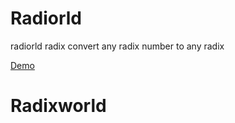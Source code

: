 # Radiorld
radiorld
radix
convert any radix number to any radix

<a href="https://jap1959.github.io/Radiorld/public_html">Demo</a>
# Radixworld
